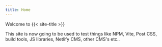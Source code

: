 ```yaml
---
title: Home
---
```

Welcome to {{< site-title >}}

This site is now going to be used to test things like NPM, Vite, Post CSS, build tools, JS libraries, Netlify CMS, other CMS's etc..


